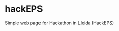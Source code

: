 # hackEPS
Simple [web page](https://lleidadevelopers.github.io/HackEPS/) for Hackathon in Lleida (HackEPS)

